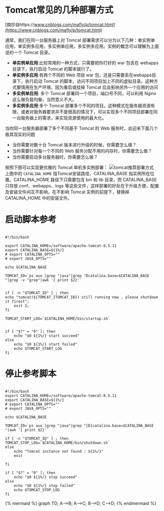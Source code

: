 # Tomcat常见的几种部署方式
[摘抄自https://www.cnblogs.com/mafly/p/tomcat.html](https://www.cnblogs.com/mafly/p/tomcat.html)

通常，我们在同一台服务器上对 Tomcat 部署需求可以分为以下几种：单实例单应用，单实例多应用，多实例单应用，多实例多应用。实例的概念可以理解为上面说的一个 Tomcat 目录。
- **单实例单应用**:比较常用的一种方式，只需要把你打好的 war 包丢在 webapps目录下，执行启动 Tomcat 的脚本就行了。
- **单实例多应用**:有两个不同的 Web 项目 war 包，还是只需要丢在webapps目录下，执行启动 Tomcat 的脚本，访问不同项目加上不同的虚拟目录。这种方式要慎用在生产环境，因为重启或挂掉 Tomcat 后会影响另外一个应用的访问
- **多实例单应用**: 多个 Tomcat 部署同一个项目，端口号不同，可以利用 Nginx 这么做负载均衡，当然意义不大。
- **多实例多应用**:多个 Tomcat 部署多个不同的项目。这种模式在服务器资源有限，或者对服务器要求并不是很高的情况下，可以实现多个不同项目部署在同一台服务器上的需求，来实现资源使用的最大化。

当你同一台服务器部署了多个不同基于 Tomcat 的 Web 服务时，会迎来下面几个极其现实的问题
- 当你需要对数十台 Tomcat 版本进行升级的时候，你需要怎么做？
- 当你需要针对每一个不同的 Web 服务分配不用的内存时，你需要怎么做？
- 当你需要启动多台服务器时，你需要怎么做？

按照下图可以实现更优雅的 Tomcat 单机多实例部署：
![tomcat推荐部署方式](../images/tomcatbushujiegou.png)
上图中的 `CATALINA_HOME` 指Tomcat安装路径，CATALINA_BASE 指实例所在位置。CATALINA_HOME 路径下只需要包含 bin 和 lib 目录，而 CATALINA_BASE 只存放 conf、webapps、logs 等这些文件，这样部署的好处在于升级方便，配置及安装文件间互不影响，在不影响 Tomcat 实例的前提下，替换掉 CATALINA_HOME 中的安装文件。


# 启动脚本参考

```

#!/bin/bash

export CATALINA_HOME=/software/apache-tomcat-8.5.11
export CATALINA_BASE=${1%/}
# export CATALINA_OPTS=""
# export JAVA_OPTS=""

echo $CATALINA_BASE

TOMCAT_ID=`ps aux |grep "java"|grep "Dcatalina.base=$CATALINA_BASE "|grep -v "grep"|awk '{ print $2}'`


if [ -n "$TOMCAT_ID" ] ; then
echo "tomcat(${TOMCAT_ITOMCAT_ID}) still running now , please shutdown it firest";
    exit 2;
fi

TOMCAT_START_LOG=`$CATALINA_HOME/bin/startup.sh`


if [ "$?" = "0" ]; then
    echo "$0 ${1%/} start succeed"
else
    echo "$0 ${1%/} start failed"
    echo $TOMCAT_START_LOG
fi

```

# 停止参考脚本

```

#!/bin/bash
export CATALINA_HOME=/software/apache-tomcat-8.5.11
export CATALINA_BASE=${1%/}
# export CATALINA_OPTS=""
# export JAVA_OPTS=""

echo $CATALINA_BASE

TOMCAT_ID=`ps aux |grep "java"|grep "[D]catalina.base=$CATALINA_BASE "|awk '{ print $2}'`

if [ -n "$TOMCAT_ID" ] ; then
TOMCAT_STOP_LOG=`$CATALINA_HOME/bin/shutdown.sh`
else
    echo "Tomcat instance not found : ${1%/}"
    exit

fi

if [ "$?" = "0" ]; then
    echo "$0 ${1%/} stop succeed"
else
    echo "$0 ${1%/} stop failed"
    echo $TOMCAT_STOP_LOG
fi

```


{% mermaid %}
graph TD;
  A-->B;
  A-->C;
  B-->D;
  C-->D;
{% endmermaid %}